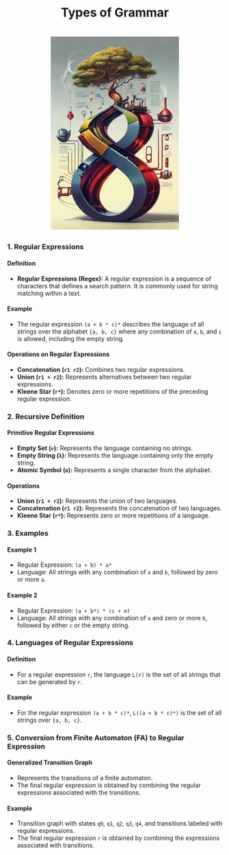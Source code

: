 # <center> Types of Grammar

# <center><img src="pictures/compiler.jpg" width="300"/>


### 1. Regular Expressions

#### Definition
- **Regular Expressions (Regex):** A regular expression is a sequence of characters that defines a search pattern. It is commonly used for string matching within a text.

#### Example
- The regular expression `(a + b * c)*` describes the language of all strings over the alphabet `{a, b, c}` where any combination of `a`, `b`, and `c` is allowed, including the empty string.

#### Operations on Regular Expressions
- **Concatenation (`r1 r2`):** Combines two regular expressions.
- **Union (`r1 + r2`):** Represents alternatives between two regular expressions.
- **Kleene Star (`r*`):** Denotes zero or more repetitions of the preceding regular expression.

### 2. Recursive Definition

#### Primitive Regular Expressions
- **Empty Set (`∅`):** Represents the language containing no strings.
- **Empty String (`λ`):** Represents the language containing only the empty string.
- **Atomic Symbol (`α`):** Represents a single character from the alphabet.

#### Operations
- **Union (`r1 + r2`):** Represents the union of two languages.
- **Concatenation (`r1 r2`):** Represents the concatenation of two languages.
- **Kleene Star (`r*`):** Represents zero or more repetitions of a language.

### 3. Examples

#### Example 1
- Regular Expression: `(a + b) * a*`
- Language: All strings with any combination of `a` and `b`, followed by zero or more `a`.

#### Example 2
- Regular Expression: `(a + b*) * (c + ∅)`
- Language: All strings with any combination of `a` and zero or more `b`, followed by either `c` or the empty string.

### 4. Languages of Regular Expressions

#### Definition
- For a regular expression `r`, the language `L(r)` is the set of all strings that can be generated by `r`.

#### Example
- For the regular expression `(a + b * c)*`, `L((a + b * c)*)` is the set of all strings over `{a, b, c}`.

### 5. Conversion from Finite Automaton (FA) to Regular Expression

#### Generalized Transition Graph
- Represents the transitions of a finite automaton.
- The final regular expression is obtained by combining the regular expressions associated with the transitions.

#### Example
- Transition graph with states `q0`, `q1`, `q2`, `q3`, `q4`, and transitions labeled with regular expressions.
- The final regular expression `r` is obtained by combining the expressions associated with transitions.


